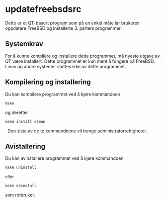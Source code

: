# updatefreebsdsrc
Dette er et QT-basert program som på en enkel måte lar brukeren oppdatere FreeBSD og installerte 3. parters programmer.

## Systemkrav
For å kunne kompilere og installere dette programmet, må nyeste utgave av QT være installert.
Dette programmet er kun ment å fungere på FreeBSD. Linux og andre systemer støttes ikke av dette programmet.

## Kompilering og installering
Du kan kompilere programmet ved å kjøre kommandoen
```
make
```
og deretter
```
make install clean
```
. Den siste av de to kommandoene vil trenge administratorrettigheter.

## Avistallering
Du kan avinstallere programmet ved å kjøre kommandoen
```
make uninstall
```
eller
```
make deinstall
```
som rotbruker.